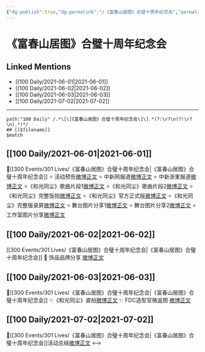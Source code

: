 ```yaml
---
{"dg-publish":true,"dg-permalink":"/《富春山居图》合璧十周年纪念会","permalink":"/《富春山居图》合璧十周年纪念会/","created":"2023-04-09T20:59:49.037+08:00","updated":"2023-04-10T16:01:40.307+08:00"}
---
```


# 《富春山居图》合璧十周年纪念会

## Linked Mentions
- [[100 Daily/2021-06-01\|2021-06-01]]
- [[100 Daily/2021-06-02\|2021-06-02]]
- [[100 Daily/2021-06-03\|2021-06-03]]
- [[100 Daily/2021-07-02\|2021-07-02]]


---

```expander
path:"100 Daily" /.*\[\[《富春山居图》合璧十周年纪念会\]\].*(?:\r?\n(?!\r?\n).*)*/
## [[$filename]]
$match
```
## [[100 Daily/2021-06-01\|2021-06-01]]
💫[[300 Events/301 Lives/《富春山居图》合璧十周年纪念会\|《富春山居图》合璧十周年纪念会]]
⭐ 活动预告[微博正文](https://m.weibo.cn/6466290670/4643219197134327)
⭐ 中新网报道[微博正文](https://m.weibo.cn/1784473157/4643396540959910)
⭐ 中新浙里报道[微博正文](https://m.weibo.cn/6466290670/4643345249340089)
⭐《和光同尘》歌曲片段1[微博正文](https://m.weibo.cn/6466290670/4643244208296856)
⭐《和光同尘》歌曲片段2[微博正文](https://m.weibo.cn/6466290670/4643256577037145)
⭐《和光同尘》完整饭拍[微博正文](https://m.weibo.cn/6466290670/4643286083699951)
⭐《和光同尘》官方正式版[微博正文](https://m.weibo.cn/6466290670/4643291675754540)
⭐《和光同尘》完整版录屏[微博正文](https://m.weibo.cn/6466290670/4643317747026023)
⭐ 舞台图片分享1[微博正文](https://m.weibo.cn/6466290670/4643294301393404)
⭐ 舞台图片分享2[微博正文](https://m.weibo.cn/6466290670/4643348483151207)
⭐ 工作室图片分享[微博正文](https://m.weibo.cn/6466290670/4643424483414644)
## [[100 Daily/2021-06-02\|2021-06-02]]
[[300 Events/301 Lives/《富春山居图》合璧十周年纪念会\|《富春山居图》合璧十周年纪念会]]
🌟 饰品品牌分享 [微博正文](https://m.weibo.cn/6466290670/4643620151364531)
## [[100 Daily/2021-06-03\|2021-06-03]]
🌟[[300 Events/301 Lives/《富春山居图》合璧十周年纪念会\|《富春山居图》合璧十周年纪念会]]
✨《和光同尘》直拍[微博正文](https://weibo.com/6466290670/Kis64mlzB)
✨ FDC造型官微返图 [微博正文](https://weibo.com/6466290670/Kis7GxGn2)
## [[100 Daily/2021-07-02\|2021-07-02]]
💫[[300 Events/301 Lives/《富春山居图》合璧十周年纪念会\|《富春山居图》合璧十周年纪念会]]活动总结[微博正文](https://m.weibo.cn/6466290670/4654631587680897)
<-->